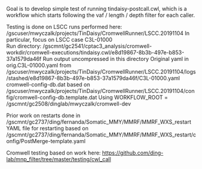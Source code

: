 Goal is to develop simple test of running tindaisy-postcall.cwl, which 
is a workflow which starts following the vaf / length / depth filter
for each caller.

Testing is done on LSCC runs performed here:
    /gscuser/mwyczalk/projects/TinDaisy/CromwellRunner/LSCC.20191104
In particular, focus on LSCC case C3L-01000   
    Run directory: /gscmnt/gc2541/cptac3_analysis/cromwell-workdir/cromwell-executions/tindaisy.cwl/e8d19867-8b3b-497e-b853-37a1579da46f
        Run output uncompressed in this directory
    Original yaml in orig.C3L-01000.yaml from /gscuser/mwyczalk/projects/TinDaisy/CromwellRunner/LSCC.20191104/logs/stashed/e8d19867-8b3b-497e-b853-37a1579da46f/C3L-01000.yaml
    cromwell-config-db.dat based on /gscuser/mwyczalk/projects/TinDaisy/CromwellRunner/LSCC.20191104/config/cromwell-config-db.template.dat
        Using WORKFLOW_ROOT = /gscmnt/gc2508/dinglab/mwyczalk/cromwell-dev
    

Prior work on restarts done in /gscmnt/gc2737/ding/fernanda/Somatic_MMY/MMRF/MMRF_WXS_restart
    YAML file for restarting based on /gscmnt/gc2737/ding/fernanda/Somatic_MMY/MMRF/MMRF_WXS_restart/config/PostMerge-template.yaml

Cromwell testing based on work here: https://github.com/ding-lab/mnp_filter/tree/master/testing/cwl_call


